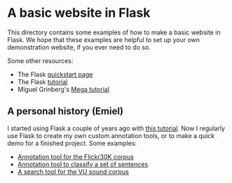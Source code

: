# A basic website in Flask

This directory contains some examples of how to make a basic website in Flask.
We hope that these examples are helpful to set up your own demonstration website,
if you ever need to do so.

Some other resources:
* The Flask [quickstart page](http://flask.pocoo.org/docs/latest/quickstart/)
* The Flask [tutorial](http://flask.pocoo.org/docs/0.11/tutorial/)
* Miguel Grinberg's [Mega tutorial](http://blog.miguelgrinberg.com/post/the-flask-mega-tutorial-part-i-hello-world)

## A personal history (Emiel)

I started using Flask a couple of years ago with [this tutorial](https://github.com/bev-a-tron/MyFlaskTutorial).
Now I regularly use Flask to create my own custom annotation tools, or to make a
quick demo for a finished project. Some examples:

* [Annotation tool for the Flickr30K corpus](https://github.com/evanmiltenburg/Flickr30k-Image-Viewer)
* [Annotation tool to classify a set of sentences](https://github.com/evanmiltenburg/annotating-negations)
* [A search tool for the VU sound corpus](https://github.com/evanmiltenburg/SoundBrowser)
